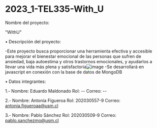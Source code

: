 # 2023_1-TEL335-With_U

Nombre del proyecto:

"WithU"

• Descripción del proyecto:

-Este proyecto busca proporcionar una herramienta efectiva y accesible para mejorar el bienestar emocional de las personas que sufren de ansiedad, baja autoestima y otros trastornos emocionales, y ayudarlos a llevar una vida más plena y satisfactoria![image](https://user-images.githubusercontent.com/103473772/236729305-f5a1a067-70b4-4052-803c-dd4a9337065f.png)
-Se desarrollará en javascript en conexión con la base de datos de MongoDB

• Datos integrantes:


1.- Nombre: Eduardo Maldonado      Rol: --   Correo: --


2.- Nombre: Antonia Figueroa    Rol: 202030557-9    Correo: antonia.figueroaa@usm.cl


3.- Nombre: Pablo Sánchez       Rol: 202030509-9    Correo: pablo.sanchezmo@usm.cl
